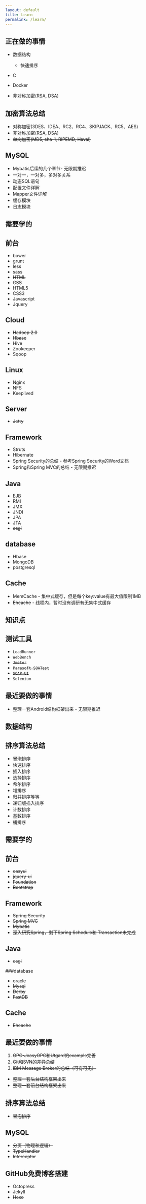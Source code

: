 ```yaml
---
layout: default
title: Learn
permalink: /learn/
---
```


正在做的事情
-----------------------------------------------------------------

+ 数据结构
	* 快速排序

+ C
+ Docker

* 非对称加密(RSA, DSA)


加密算法总结
-----------------------------------------------
* 对称加密(3DES、IDEA、RC2、RC4、SKIPJACK、RC5、AES)
* 非对称加密(RSA, DSA)
* <del>单向加密(MD5, sha-1, RIPEMD, Haval)</del>

MySQL
-----------------------
* Mybatis后续的几个章节- 无限期推迟
* 一对一，一对多，多对多关系
* 动态SQL语句
* 配置文件详解
* Mapper文件详解
* 缓存模块
* 日志模块

需要学的
-----------------------------------------------------------------

前台
-----------------------------------------------------------------

+ bower
+ grunt
+ less
+ sass
+ <del>HTML</del>
+ <del>CSS</del>
+ HTML5
+ CSS3
+ Javascript
+ Jquery

Cloud
-----------------------------------------------------------------

+ <del>Hadoop 2.0</del>
+ <del>Hbase</del>
+ Hive
+ Zookeeper
+ Sqoop

Linux 
-----------------------------------------------------------------

+ Nginx
+ NFS
+ Keeplived

Server
-----------------------------------------------------------------

+ <del>Jetty</del>

Framework
-----------------------------------------------------------------

+ Struts
+ Hibernate
+ Spring Security的总结 - 参考Spring Security的Word文档
+ Spring和Spring MVC的总结 - 无限期推迟

Java
-----------------------------------------------------------------

+ <del>EJB</del>
+ RMI
+ JMX
+ JNDI
+ JPA
+ JTA
+ <del>osgi</del>

database
-----------------------------------------------------------------

+ Hbase
+ MongoDB
+ postgresql

Cache
-----------------------------------------------------------------

+ MemCache - 集中式缓存，但是每个key:value有最大值限制1MB
+ <del>Ehcache</del> - 线程内，暂时没有调研有无集中式缓存

知识点
-----------------------------------------------------------------

测试工具
-----------------------------------------------------------------

+ `LoadRunner`
+ `WebBench`
+ <del>`Jmeter`</del>
+ <del>`Parasoft SOATest`</del>
+ <del>`SOAP-UI`</del>
+ `Selenium`

最近要做的事情
-----------------------------------------------------------------

+ 整理一套Android结构框架出来 - 无限期推迟

数据结构
-----------------------------------------------

排序算法总结
-----------------------------------------------
* <del>冒泡排序</del>
* 快速排序
* 插入排序
* 选择排序
* 希尔排序
* 堆排序
* 归并排序等等
* 递归版插入排序
* 计数排序
* 基数排序
* 桶排序


需要学的
-----------------------------------------------------------------

前台
-----------------------------------------------------------------

+ <del>easyui</del>
+ <del>jquery-ui</del>
+ <del>Foundation</del>
+ <del>Bootstrap</del>

Framework
-----------------------------------------------------------------

+ <del>Spring Security</del>
+ <del>Spring MVC</del>
+ <del>Mybatis</del>
+ <del>深入研究Spring，剩下Spring Schedule和 Transaction未完成</del>

Java
-----------------------------------------------------------------

+ <del>osgi</del>

###database
+ <del>oracle</del>
+ <del>Mysql</del>
+ <del>Derby</del>
+ <del>FastDB</del>

Cache
-----------------------------------------------------------------

+ <del>Ehcache</del>

最近要做的事情
-----------------------------------------------------------------

1. <del>OPC-JeasyOPC和Utgard的example完善</del>
5. <del>Git和SVN的差异总结</del>
6. <del>IBM Message Broker的总结（可有可无）</del>
+ <del>整理一套后台结构框架出来</del>
+ <del>整理一套前台结构框架出来</del>

排序算法总结
-----------------------------------------------
* <del>冒泡排序</del>

MySQL
-----------------------
* <del>分页（物理和逻辑）</del>
* <del>TypeHandler</del>
* <del>Interceptor</del>

GitHub免费博客搭建
-----------------------------------------------------------------
* Octopress
* <del>Jekyll</del>
* <del>Hexo</del>
